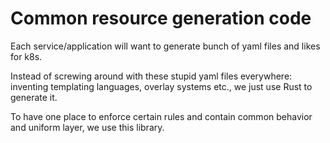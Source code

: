 # Common resource generation code

Each service/application will want to generate bunch of
yaml files and likes for k8s.

Instead of screwing around with these stupid yaml files
everywhere: inventing templating languages, overlay systems
etc., we just use Rust to generate it.

To have one place to enforce certain rules and contain
common behavior and uniform layer, we use this library.
